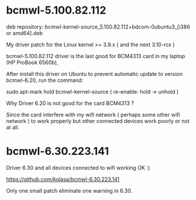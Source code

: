 bcmwl-5.100.82.112
============

deb repository: bcmwl-kernel-source_5.100.82.112+bdcom-0ubuntu3_[i386 or amd64].deb

My driver patch for the Linux kernel >= 3.9.x ( and the next 3.10-rcx )

bcmwl-5.100.82.112 driver is the last good for BCM4313 card in my laptop (HP ProBook 6560b),

After install this driver on Ubuntu to prevent automatic update to version bcmwl-6.20, run the command:

sudo apt-mark hold bcmwl-kernel-source ( re-enable: hold -> unhold )

Why Driver 6.20 is not good for the card BCM4313 ?

Since the card interfere with my wifi network ( perhaps some other wifi network ) to work properly
but other connected devices work poorly or not at all.

bcmwl-6.30.223.141
============

Driver 6.30 and all devices connected to wifi working OK  :)

https://github.com/kolasa/bcmwl-6.30.223.141

Only one small patch eliminate one warning in 6.30.